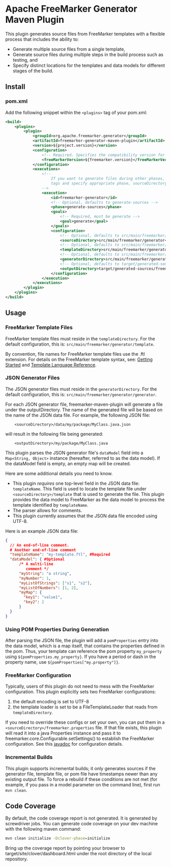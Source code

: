 Apache FreeMarker Generator Maven Plugin
=============================================================================

This plugin generates source files from FreeMarker templates with a flexible process that includes the ability to:

- Generate multiple source files from a single template,
- Generate source files during multiple steps in the build process such as testing, and
- Specify distinct locations for the templates and data models for different stages of the build. 

## Install

### pom.xml

Add the following snippet within the `<plugins>` tag of your pom.xml:

```xml
<build>
    <plugins>
        <plugin>
            <groupId>org.apache.freemarker.generator</groupId>
            <artifactId>freemarker-generator-maven-plugin</artifactId>
            <version>${project.version}</version>
            <configuration>
                <!-- Required. Specifies the compatibility version for template processing -->
                <freeMarkerVersion>${freemarker.version}</freeMarkerVersion>
            </configuration>
            <executions>
                <!-- 
                    If you want to generate files during other phases, just add more execution
                    tags and specify appropriate phase, sourceDirectory and outputDirectory values.
                -->
                <execution>
                    <id>freemarker-generator</id>
                    <!-- Optional, defaults to generate-sources -->
                    <phase>generate-sources</phase>
                    <goals>
                        <!-- Required, must be generate -->
                        <goal>generate</goal>
                    </goals>
                    <configuration>
                        <!-- Optional, defaults to src/main/freemarker/generator -->
                        <sourceDirectory>src/main/freemarker/generator</sourceDirectory>
                        <!-- Optional, defaults to src/main/freemarker/generator/template -->
                        <templateDirectory>src/main/freemarker/generator/template</templateDirectory>
                        <!-- Optional, defaults to src/main/freemarker/generator/generator -->
                        <generatorDirectory>src/main/freemarker/generator/generator</generatorDirectory>
                        <!-- Optional, defaults to target/generated-sources/freemarker/generator -->
                        <outputDirectory>target/generated-sources/freemarker/generator</outputDirectory>
                    </configuration>
                </execution>
            </executions>
        </plugin>
    </plugins>
</build>
```

## Usage

### FreeMarker Template Files
FreeMarker template files must reside in the `templateDirectory`. For the default configuration,
this is: `src/main/freemarker/generator/template`.

By convention, file names for FreeMarker template files use the .ftl extension. For details on the FreeMarker
template syntax, see: [Getting Started](https://freemarker.apache.org/docs/dgui_quickstart.html) and
[Template Language Reference](https://freemarker.apache.org/docs/ref.html).

### JSON Generator Files
The JSON generator files must reside in the `generatorDirectory`. For the default
configuration, this is: `src/main/freemarker/generator/generator`.

For each JSON generator file, freemarker-maven-plugin will generate a file under the outputDirectory.
The name of the generated file will be based on the name of the JSON data file. For example,
the following JSON file: 
```
    <sourceDirectory>/data/my/package/MyClass.java.json
```
will result in the following file being generated:
```
    <outputDirectory>/my/package/MyClass.java
```

This plugin parses the JSON generator file's `dataModel` field into a `Map<String, Object>` instance (hereafter, referred
to as the data model). If the dataModel field is empty, an empty map will be created.

Here are some additional details you need to know.

  - This plugin *requires* one top-level field in the JSON data file: `templateName`. This field is used to locate the template file under `<sourceDirectory>/template` that is used to generate the file. This plugin provides the data model to FreeMarker as the data model to process the template identified by `templateName`.
  - The parser allows for comments.
  - This plugin currently assumes that the JSON data file encoded using UTF-8.

Here is an example JSON data file:
```json
{
  // An end-of-line comment.
  # Another end-of-line comment
  "templateName": "my-template.ftl", #Required
  "dataModel": { #Optional
      /* A multi-line
         comment */
      "myString": "a string",
      "myNumber": 1,
      "myListOfStrings": ["s1", "s2"],
      "myListOfNumbers": [1, 2],
      "myMap": {
        "key1": "value1",
        "key2": 2
      }
  }
}
```

### Using POM Properties During Generation
After parsing the JSON file, the plugin will add
a `pomProperties` entry into the data model, which is a map itself, that contains the properties defined in the pom. Thus, your template can reference the pom property `my_property` using `${pomProperties.my_property}`. If you have a period or dash in the property name, use `${pomProperties["my.property"]}`.

### FreeMarker Configuration

Typically, users of this plugin do not need to mess with the FreeMarker configuration. This plugin explicitly sets two FreeMarker configurations:

 1. the default encoding is set to UTF-8
 2. the template loader is set to be a FileTemplateLoader that reads from `templateDirectory`.
 
If you need to override these configs or set your own, you can put them in a 
`<sourceDirectory>/freemarker.properties` file. If that file exists, this plugin will read it into a java Properties instance and pass it to freemarker.core.Configurable.setSettings() to establish the FreeMarker configuration. See this [javadoc](https://freemarker.apache.org/docs/api/freemarker/template/Configuration.html#setSetting-java.lang.String-java.lang.String-) for configuration details.


### Incremental Builds
This plugin supports incremental builds; it only generates sources if the generator file, template file, or pom file have timestamps newer than any existing output file.  To force a rebuild if these conditions are not met (for example, if you pass in a model parameter on the command line), first run `mvn clean`.

## Code Coverage

By default, the code coverage report is not generated. It is generated by screwdriver jobs. You can generate code coverage on your dev machine with the following maven command:
```bash
mvn clean initialize -Dclover-phase=initialize 
``` 
Bring up the coverage report by pointing your browser to target/site/clover/dashboard.html under the root directory of the local repository.
